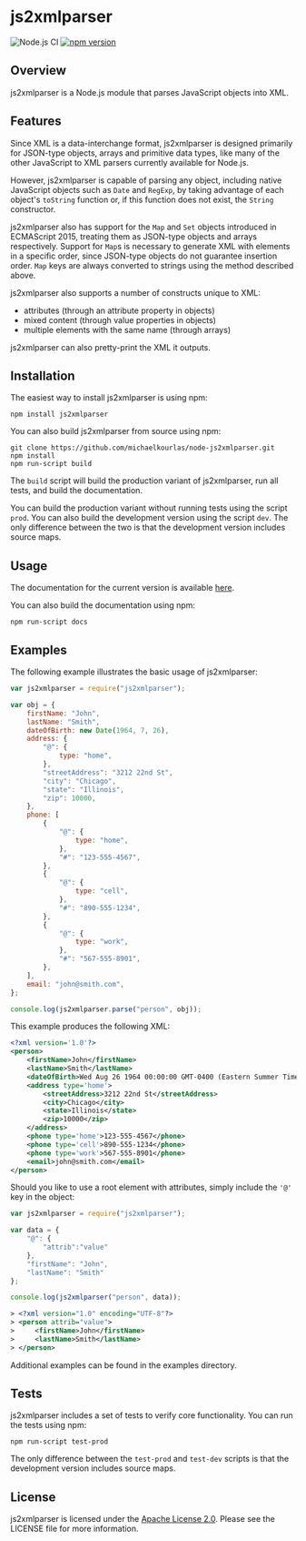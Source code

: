 # js2xmlparser

![Node.js CI](https://github.com/michaelkourlas/node-js2xmlparser/workflows/Node.js%20CI/badge.svg)
[![npm version](https://badge.fury.io/js/js2xmlparser.svg)](https://badge.fury.io/js/js2xmlparser)

## Overview

js2xmlparser is a Node.js module that parses JavaScript objects into XML.

## Features

Since XML is a data-interchange format, js2xmlparser is designed primarily for
JSON-type objects, arrays and primitive data types, like many of the other
JavaScript to XML parsers currently available for Node.js.

However, js2xmlparser is capable of parsing any object, including native
JavaScript objects such as `Date` and `RegExp`, by taking advantage of each
object's `toString` function or, if this function does not exist, the `String`
constructor.

js2xmlparser also has support for the `Map` and `Set` objects introduced in
ECMAScript 2015, treating them as JSON-type objects and arrays respectively.
Support for `Map`s is necessary to generate XML with elements in a specific
order, since JSON-type objects do not guarantee insertion order. `Map` keys are
always converted to strings using the method described above.

js2xmlparser also supports a number of constructs unique to XML:

-   attributes (through an attribute property in objects)
-   mixed content (through value properties in objects)
-   multiple elements with the same name (through arrays)

js2xmlparser can also pretty-print the XML it outputs.

## Installation

The easiest way to install js2xmlparser is using npm:

```
npm install js2xmlparser
```

You can also build js2xmlparser from source using npm:

```
git clone https://github.com/michaelkourlas/node-js2xmlparser.git
npm install
npm run-script build
```

The `build` script will build the production variant of js2xmlparser, run all
tests, and build the documentation.

You can build the production variant without running tests using the script
`prod`. You can also build the development version using the script `dev`.
The only difference between the two is that the development version includes
source maps.

## Usage

The documentation for the current version is available [here](http://www.kourlas.com/node-js2xmlparser/docs/4.0.1/).

You can also build the documentation using npm:

```
npm run-script docs
```

## Examples

The following example illustrates the basic usage of js2xmlparser:

```javascript
var js2xmlparser = require("js2xmlparser");

var obj = {
    firstName: "John",
    lastName: "Smith",
    dateOfBirth: new Date(1964, 7, 26),
    address: {
        "@": {
            type: "home",
        },
        "streetAddress": "3212 22nd St",
        "city": "Chicago",
        "state": "Illinois",
        "zip": 10000,
    },
    phone: [
        {
            "@": {
                type: "home",
            },
            "#": "123-555-4567",
        },
        {
            "@": {
                type: "cell",
            },
            "#": "890-555-1234",
        },
        {
            "@": {
                type: "work",
            },
            "#": "567-555-8901",
        },
    ],
    email: "john@smith.com",
};

console.log(js2xmlparser.parse("person", obj));
```

This example produces the following XML:

```xml
<?xml version='1.0'?>
<person>
    <firstName>John</firstName>
    <lastName>Smith</lastName>
    <dateOfBirth>Wed Aug 26 1964 00:00:00 GMT-0400 (Eastern Summer Time)</dateOfBirth>
    <address type='home'>
        <streetAddress>3212 22nd St</streetAddress>
        <city>Chicago</city>
        <state>Illinois</state>
        <zip>10000</zip>
    </address>
    <phone type='home'>123-555-4567</phone>
    <phone type='cell'>890-555-1234</phone>
    <phone type='work'>567-555-8901</phone>
    <email>john@smith.com</email>
</person>
```

Should you like to use a root element with attributes, simply include the `'@'` key in the object:
```js
var js2xmlparser = require("js2xmlparser");

var data = {
    "@": {
        "attrib":"value"
    },
    "firstName": "John",
    "lastName": "Smith"
};

console.log(js2xmlparser("person", data));
```

```xml
> <?xml version="1.0" encoding="UTF-8"?>
> <person attrib="value">
>     <firstName>John</firstName>
>     <lastName>Smith</lastName>
> </person>
```

Additional examples can be found in the examples directory.

## Tests

js2xmlparser includes a set of tests to verify core functionality. You can run
the tests using npm:

```
npm run-script test-prod
```

The only difference between the `test-prod` and `test-dev` scripts is that the
development version includes source maps.

## License

js2xmlparser is licensed under the [Apache License 2.0](http://www.apache.org/licenses/LICENSE-2.0).
Please see the LICENSE file for more information.
